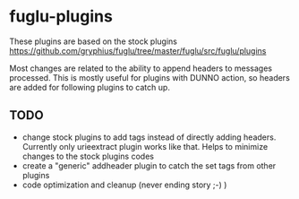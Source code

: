 # fuglu-plugins
These plugins are based on the stock plugins https://github.com/gryphius/fuglu/tree/master/fuglu/src/fuglu/plugins

Most changes are related to the ability to append headers to messages processed. This is mostly useful for plugins with DUNNO action, so headers are added for following plugins to catch up.

## TODO
- change stock plugins to add tags instead of directly adding headers. Currently only urieextract plugin works like that. Helps to minimize changes to the stock plugins codes
- create a "generic" addheader plugin to catch the set tags from other plugins
- code optimization and cleanup (never ending story ;-) )
